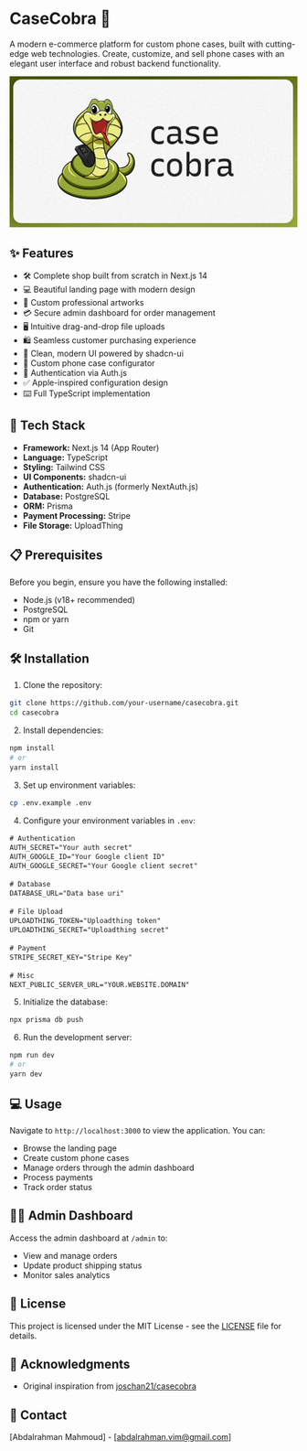 # CaseCobra 📱

A modern e-commerce platform for custom phone cases, built with cutting-edge web technologies. Create, customize, and sell phone cases with an elegant user interface and robust backend functionality.

![CaseCobra Banner](public/thumbnail.png)

## ✨ Features

-   🛠️ Complete shop built from scratch in Next.js 14
-   💻 Beautiful landing page with modern design
-   🎨 Custom professional artworks
-   💳 Secure admin dashboard for order management
-   🖥️ Intuitive drag-and-drop file uploads
-   🛍️ Seamless customer purchasing experience
-   🌟 Clean, modern UI powered by shadcn-ui
-   🛒 Custom phone case configurator
-   🔑 Authentication via Auth.js
-   ✅ Apple-inspired configuration design
-   ⌨️ Full TypeScript implementation

## 🚀 Tech Stack

-   **Framework:** Next.js 14 (App Router)
-   **Language:** TypeScript
-   **Styling:** Tailwind CSS
-   **UI Components:** shadcn-ui
-   **Authentication:** Auth.js (formerly NextAuth.js)
-   **Database:** PostgreSQL
-   **ORM:** Prisma
-   **Payment Processing:** Stripe
-   **File Storage:** UploadThing

## 📋 Prerequisites

Before you begin, ensure you have the following installed:

-   Node.js (v18+ recommended)
-   PostgreSQL
-   npm or yarn
-   Git

## 🛠️ Installation

1. Clone the repository:

```bash
git clone https://github.com/your-username/casecobra.git
cd casecobra
```

2. Install dependencies:

```bash
npm install
# or
yarn install
```

3. Set up environment variables:

```bash
cp .env.example .env
```

4. Configure your environment variables in `.env`:

```
# Authentication
AUTH_SECRET="Your auth secret"
AUTH_GOOGLE_ID="Your Google client ID"
AUTH_GOOGLE_SECRET="Your Google client secret"

# Database
DATABASE_URL="Data base uri"

# File Upload
UPLOADTHING_TOKEN="Uploadthing token"
UPLOADTHING_SECRET="Uploadthing secret"

# Payment
STRIPE_SECRET_KEY="Stripe Key"

# Misc
NEXT_PUBLIC_SERVER_URL="YOUR.WEBSITE.DOMAIN"
```

5. Initialize the database:

```bash
npx prisma db push
```

6. Run the development server:

```bash
npm run dev
# or
yarn dev
```

## 💻 Usage

Navigate to `http://localhost:3000` to view the application. You can:

-   Browse the landing page
-   Create custom phone cases
-   Manage orders through the admin dashboard
-   Process payments
-   Track order status

## 👨‍💻 Admin Dashboard

Access the admin dashboard at `/admin` to:

-   View and manage orders
-   Update product shipping status
-   Monitor sales analytics

## 📝 License

This project is licensed under the MIT License - see the [LICENSE](LICENSE) file for details.

## 🙏 Acknowledgments

-   Original inspiration from [joschan21/casecobra](https://github.com/joschan21/casecobra)

## 📧 Contact

[Abdalrahman Mahmoud] - [abdalrahman.vim@gmail.com]
